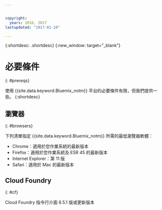 ```yaml
---


copyright:
  years: 2016, 2017
lastupdated: "2017-01-10"

---
```


{:shortdesc: .shortdesc}
{:new_window: target="_blank"}

# 必要條件
{: #prereqs}

使用 {{site.data.keyword.Bluemix_notm}} 平台的必要條件有限，但我們提供一些。
{:shortdesc}

## 瀏覽器
{: #browsers}

下列清單指定 {{site.data.keyword.Bluemix_notm}} 所需的最低瀏覽器軟體：

 * Chrome：適用於您作業系統的最新版本
 * Firefox：適用於您作業系統及 ESR 45 的最新版本
 * Internet Explorer：第 11 版
 * Safari：適用於 Mac 的最新版本

## Cloud Foundry
{: #cf}

Cloud Foundry 指令行介面 6.5.1 版或更新版本
